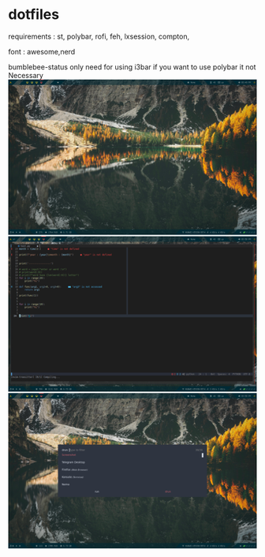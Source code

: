 # dotfiles
requirements : 
    st,
    polybar,
    rofi,
    feh,
    lxsession,
    compton,
    
    
 
 font : awesome,nerd
  
 bumblebee-status only need for using i3bar if you want to use polybar it not Necessary
 ![image](./wallpaper/dotfiles-1.png)
 ![image](./wallpaper/dotfiles-2.png)
 ![image](./wallpaper/dotfiles-3.png)
